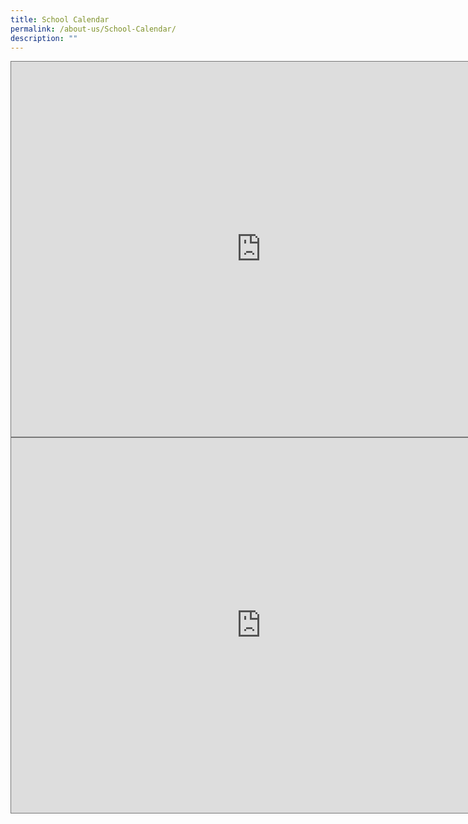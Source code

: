 ```yaml
---
title: School Calendar
permalink: /about-us/School-Calendar/
description: ""
---
```

<iframe src=https://calendar.google.com/calendar/embed?height=600&wkst=1&bgcolor=%23ffffff&ctz=Asia%2FSingapore&src=NTNjYjBhM2Y5YjBjMWZjZDcyNWQxNzAyOWI2YTVlZmNhOTAwMTBkMDliZjM2YmVjMTYzZmY5NDNhMjgzNTE0NEBncm91cC5jYWxlbmRhci5nb29nbGUuY29t&src=YzhlMDFiZjM2N2NjNDhmNGM4YTM4ZWFkNDg2NTU4MmU5M2YyYWE2OTdlZGRkMjUyNjgzN2UwNDYzYWRiNjhmZUBncm91cC5jYWxlbmRhci5nb29nbGUuY29t&color=%23F6BF26&color=%23E67C73 style="border:solid 1px #777" width="800" height="600" frameborder="0" scrolling="no"></iframe>
<br>
<iframe src=https://calendar.google.com/calendar/embed?height=600&wkst=1&bgcolor=%23ffffff&ctz=Asia%2FSingapore&src=YzhlMDFiZjM2N2NjNDhmNGM4YTM4ZWFkNDg2NTU4MmU5M2YyYWE2OTdlZGRkMjUyNjgzN2UwNDYzYWRiNjhmZUBncm91cC5jYWxlbmRhci5nb29nbGUuY29t&color=%23E67C73 style="border:solid 1px #777" width="800" height="600" frameborder="0" scrolling="no"></iframe>